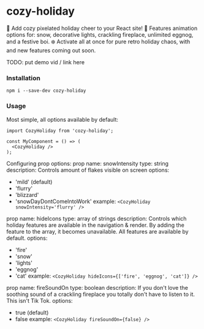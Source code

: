 # cozy-holiday

🎁 Add cozy pixelated holiday cheer to your React site!
🎄 Features animation options for: snow, decorative lights, crackling fireplace, unlimited eggnog, and a festive boi.
❄️ Activate all at once for pure retro holiday chaos, with and new features coming out soon.


TODO: put demo vid / link here


### Installation

```
npm i --save-dev cozy-holiday
```


### Usage

Most simple, all options available by default:
```
import CozyHoliday from 'cozy-holiday';

const MyComponent = () => (
  <CozyHoliday />
);
```

Configuring prop options:
  prop name: snowIntensity
  type: string
  description: Controls amount of flakes visible on screen
  options:
  - 'mild' (default)
  - 'flurry'
  - 'blizzard'
  - 'snowDayDontComeIntoWork'
  example: ```<CozyHoliday snowIntensity='flurry' />```


  prop name: hideIcons
  type: array of strings
  description: Controls which holiday features are available in the navigation & render. By adding the feature to the array, it becomes unavailable. All features are available by default.
  options:
  - 'fire'
  - 'snow'
  - 'lights'
  - 'eggnog'
  - 'cat'
  example: ```<CozyHoliday hideIcons={['fire', 'eggnog', 'cat']} />```


  prop name: fireSoundOn
  type: boolean
  description: If you don't love the soothing sound of a crackling fireplace you totally don't have to listen to it. This isn't Tik Tok.
  options:
  - true (default)
  - false
  example: ```<CozyHoliday fireSoundOn={false} />```
  
